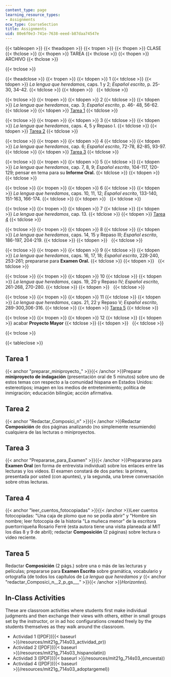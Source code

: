 ```yaml
---
content_type: page
learning_resource_types:
- Assignments
ocw_type: CourseSection
title: Assignments
uid: 80e6f0e3-741e-7638-eeed-b87daa74547e
---
```


{{< tableopen >}}
{{< theadopen >}}
{{< tropen >}}
{{< thopen >}}
CLASE
{{< thclose >}}
{{< thopen >}}
TAREA
{{< thclose >}}
{{< thopen >}}
ARCHIVO
{{< thclose >}}

{{< trclose >}}

{{< theadclose >}}
{{< tropen >}}
{{< tdopen >}}
1
{{< tdclose >}}
{{< tdopen >}}
_La lengua que heredamos_, caps. 1 y 2; _Español escrito_, p. 25-30, 34-42.
{{< tdclose >}}
{{< tdopen >}}
 
{{< tdclose >}}

{{< trclose >}}
{{< tropen >}}
{{< tdopen >}}
2
{{< tdclose >}}
{{< tdopen >}}
_La lengua que heredamos_, cap. 3; _Español escrito_, p. 46- 48, 56-62.
{{< tdclose >}}
{{< tdopen >}}
[Tarea 1](#preparar_miniproyecto_)
{{< tdclose >}}

{{< trclose >}}
{{< tropen >}}
{{< tdopen >}}
3
{{< tdclose >}}
{{< tdopen >}}
_La lengua que heredamos_, caps. 4, 5 y Repaso I.
{{< tdclose >}}
{{< tdopen >}}
[Tarea 2](#Redactar_Composici_n)
{{< tdclose >}}

{{< trclose >}}
{{< tropen >}}
{{< tdopen >}}
4
{{< tdclose >}}
{{< tdopen >}}
_La lengua que heredamos_, cap. 6; _Español escrito_, 72-78, 82-85, 93-97.
{{< tdclose >}}
{{< tdopen >}}
[Tarea 3](#Prepararse_para_Examen)
{{< tdclose >}}

{{< trclose >}}
{{< tropen >}}
{{< tdopen >}}
5
{{< tdclose >}}
{{< tdopen >}}
_La lengua que heredamos_, cap. 7, 8, 9; _Español escrito_, 104-117, 120-129; pensar en tema para su **Informe Oral.**
{{< tdclose >}}
{{< tdopen >}}
 
{{< tdclose >}}

{{< trclose >}}
{{< tropen >}}
{{< tdopen >}}
6
{{< tdclose >}}
{{< tdopen >}}
_La lengua que heredamos_, caps. 10, 11, 12; _Español escrito_, 133-140, 151-163, 166-174.
{{< tdclose >}}
{{< tdopen >}}
 
{{< tdclose >}}

{{< trclose >}}
{{< tropen >}}
{{< tdopen >}}
7
{{< tdclose >}}
{{< tdopen >}}
_La lengua que heredamos_, cap. 13.
{{< tdclose >}}
{{< tdopen >}}
[Tarea 4](#leer_cuentos_fotocopiadas)
{{< tdclose >}}

{{< trclose >}}
{{< tropen >}}
{{< tdopen >}}
8
{{< tdclose >}}
{{< tdopen >}}
_La lengua que heredamos_, caps. 14, 15 y Repaso III; _Español escrito_, 186-197, 204-219.
{{< tdclose >}}
{{< tdopen >}}
 
{{< tdclose >}}

{{< trclose >}}
{{< tropen >}}
{{< tdopen >}}
9
{{< tdclose >}}
{{< tdopen >}}
_La lengua que heredamos_, caps. 16, 17, 18; _Español escrito_, 228-240, 253-261; prepararse para **Examen Oral.**
{{< tdclose >}}
{{< tdopen >}}
 
{{< tdclose >}}

{{< trclose >}}
{{< tropen >}}
{{< tdopen >}}
10
{{< tdclose >}}
{{< tdopen >}}
_La lengua que heredamos_, caps. 19, 20 y Repaso IV; _Español escrito_, 261-268, 270-280.
{{< tdclose >}}
{{< tdopen >}}
 
{{< tdclose >}}

{{< trclose >}}
{{< tropen >}}
{{< tdopen >}}
11
{{< tdclose >}}
{{< tdopen >}}
_La lengua que heredamos_, caps. 21, 22 y Repaso V; _Español escrito_, 289-300,306-316.
{{< tdclose >}}
{{< tdopen >}}
[Tarea 5](#redactar_Composici_n__2_p_gs___)
{{< tdclose >}}

{{< trclose >}}
{{< tropen >}}
{{< tdopen >}}
12
{{< tdclose >}}
{{< tdopen >}}
acabar **Proyecto Mayor**
{{< tdclose >}}
{{< tdopen >}}
 
{{< tdclose >}}

{{< trclose >}}

{{< tableclose >}}

Tarea 1
-------

{{< anchor "preparar_miniproyecto_" >}}{{< /anchor >}}Preparar **miniproyecto de indagación** (presentación oral de 5 minutos) sobre uno de estos temas con respecto a la comunidad hispana en Estados Unidos: estereotipos; imagen en los medios de entretenimiento; política de inmigración; educación bilingüe; acción afirmativa.

Tarea 2
-------

{{< anchor "Redactar_Composici_n" >}}{{< /anchor >}}Redactar **Composición** de dos páginas analizando (no simplemente resumiendo) cualquiera de las lecturas o miniproyectos.

Tarea 3
-------

{{< anchor "Prepararse_para_Examen" >}}{{< /anchor >}}Prepararse para **Examen Oral** (en forma de entrevista individual) sobre los enlaces entre las lecturas y los videos. El examen constará de dos partes: la primera, presentada por usted (con apuntes), y la segunda, una breve conversación sobre otras lecturas.

Tarea 4
-------

{{< anchor "leer_cuentos_fotocopiadas" >}}{{< /anchor >}}Leer cuentos fotocopiadas: "Una caja de plomo que no se podía abrir" y "Hombre sin nombre; leer fotocopia de la historia "La muñeca menor" de la escritora puertorriqueña Rosario Ferré (esta autora tiene una visita planeada al MIT los días 8 y 9 de abril); redactar **Composición** (2 páginas) sobre lectura o video reciente.

Tarea 5
-------

Redactar **Composición** (2 págs.) sobre una o más de las lecturas y películas; prepararse para **Examen Escrito** sobre gramática, vocabulario y ortografía (de todos los capítulos de _La lengua que heredamos y_ {{< anchor "redactar_Composici_n__2_p_gs___" >}}{{< /anchor >}}_Horizontes_).

In-Class Activities
-------------------

These are classroom activities where students first make individual judgments and then exchange their views with others, either in small groups set by the instructor, or in ad hoc configurations created freely by the students themselves as they walk around the classroom.

*   Actividad 1 ([PDF]({{< baseurl >}}/resources/mit21g_714s03_actividad_pr))
*   Actividad 2 ([PDF]({{< baseurl >}}/resources/mit21g_714s03_hispanolatin))
*   Actividad 3 ([PDF]({{< baseurl >}}/resources/mit21g_714s03_encuesta))
*   Actividad 4 ([PDF]({{< baseurl >}}/resources/mit21g_714s03_adoptargemel))